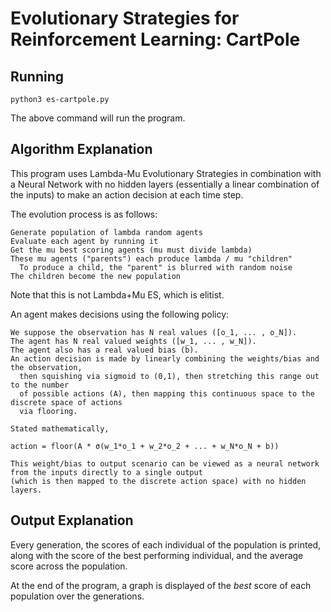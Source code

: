 # Evolutionary Strategies for Reinforcement Learning: CartPole


## Running

```
python3 es-cartpole.py
```
The above command will run the program.

## Algorithm Explanation

This program uses Lambda-Mu Evolutionary Strategies in combination with a Neural Network with no hidden layers
(essentially a linear combination of the inputs) to make an action decision at each time step.

The evolution process is as follows:

```
Generate population of lambda random agents
Evaluate each agent by running it
Get the mu best scoring agents (mu must divide lambda)
These mu agents ("parents") each produce lambda / mu "children"
  To produce a child, the "parent" is blurred with random noise
The children become the new population
```
Note that this is not Lambda+Mu ES, which is elitist.

An agent makes decisions using the following policy:

```
We suppose the observation has N real values ([o_1, ... , o_N]).
The agent has N real valued weights ([w_1, ... , w_N]).
The agent also has a real valued bias (b).
An action decision is made by linearly combining the weights/bias and the observation,
  then squishing via sigmoid to (0,1), then stretching this range out to the number
  of possible actions (A), then mapping this continuous space to the discrete space of actions
  via flooring.

Stated mathematically,

action = floor(A * σ(w_1*o_1 + w_2*o_2 + ... + w_N*o_N + b))

This weight/bias to output scenario can be viewed as a neural network from the inputs directly to a single output
(which is then mapped to the discrete action space) with no hidden layers.

```

## Output Explanation

Every generation, the scores of each individual of the population is printed,
  along with the score of the best performing individual, and the average score
  across the population.
  
At the end of the program, a graph is displayed of the *best* score of each population over the generations.

